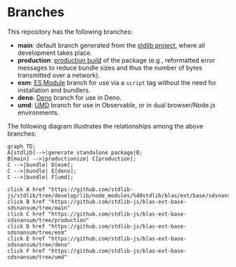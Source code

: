 <!--

@license Apache-2.0

Copyright (c) 2022 The Stdlib Authors.

Licensed under the Apache License, Version 2.0 (the "License");
you may not use this file except in compliance with the License.
You may obtain a copy of the License at

    http://www.apache.org/licenses/LICENSE-2.0

Unless required by applicable law or agreed to in writing, software
distributed under the License is distributed on an "AS IS" BASIS,
WITHOUT WARRANTIES OR CONDITIONS OF ANY KIND, either express or implied.
See the License for the specific language governing permissions and
limitations under the License.

-->

# Branches

This repository has the following branches:

-   **main**: default branch generated from the [stdlib project][stdlib-url], where all development takes place.
-   **production**: [production build][production-url] of the package (e.g., reformatted error messages to reduce bundle sizes and thus the number of bytes transmitted over a network).
-   **esm**: [ES Module][esm-url] branch for use via a `script` tag without the need for installation and bundlers.
-   **deno**: [Deno][deno-url] branch for use in Deno.
-   **umd**: [UMD][umd-url] branch for use in Observable, or in dual browser/Node.js environments.

The following diagram illustrates the relationships among the above branches:

```mermaid
graph TD;
A[stdlib]-->|generate standalone package|B;
B[main] -->|productionize| C[production];
C -->|bundle| D[esm];
C -->|bundle| E[deno];
C -->|bundle| F[umd];

click A href "https://github.com/stdlib-js/stdlib/tree/develop/lib/node_modules/%40stdlib/blas/ext/base/sdsnansum"
click B href "https://github.com/stdlib-js/blas-ext-base-sdsnansum/tree/main"
click C href "https://github.com/stdlib-js/blas-ext-base-sdsnansum/tree/production"
click D href "https://github.com/stdlib-js/blas-ext-base-sdsnansum/tree/esm"
click E href "https://github.com/stdlib-js/blas-ext-base-sdsnansum/tree/deno"
click F href "https://github.com/stdlib-js/blas-ext-base-sdsnansum/tree/umd"
```

[stdlib-url]: https://github.com/stdlib-js/stdlib/tree/develop/lib/node_modules/%40stdlib/blas/ext/base/sdsnansum
[production-url]: https://github.com/stdlib-js/blas-ext-base-sdsnansum/tree/production
[deno-url]: https://github.com/stdlib-js/blas-ext-base-sdsnansum/tree/deno
[umd-url]: https://github.com/stdlib-js/blas-ext-base-sdsnansum/tree/umd
[esm-url]: https://github.com/stdlib-js/blas-ext-base-sdsnansum/tree/esm